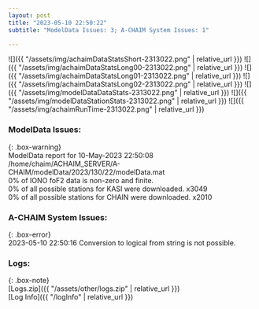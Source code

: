```yaml
---
layout: post
title: "2023-05-10 22:50:22"
subtitle: "ModelData Issues: 3; A-CHAIM System Issues: 1"

---
```


![]({{ "/assets/img/achaimDataStatsShort-2313022.png" | relative_url }})
![]({{ "/assets/img/achaimDataStatsLong00-2313022.png" | relative_url }})
![]({{ "/assets/img/achaimDataStatsLong01-2313022.png" | relative_url }})
![]({{ "/assets/img/achaimDataStatsLong02-2313022.png" | relative_url }})
![]({{ "/assets/img/modelDataDataStats-2313022.png" | relative_url }})
![]({{ "/assets/img/modelDataStationStats-2313022.png" | relative_url }})
![]({{ "/assets/img/achaimRunTime-2313022.png" | relative_url }})


### ModelData Issues:  
  
{: .box-warning}  
 ModelData report for 10-May-2023 22:50:08   
 /home/chaim/ACHAIM_SERVER/A-CHAIM/modelData/2023/130/22/modelData.mat   
 0% of IONO foF2 data is non-zero and finite.   
 0% of all possible stations for KASI were downloaded. x3049   
 0% of all possible stations for CHAIN were downloaded. x2010   
  
### A-CHAIM System Issues:  
  
{: .box-error}  
2023-05-10 22:50:16 Conversion to logical from string is not possible.  

### Logs:  
  
{: .box-note}  
[Logs.zip]({{ "/assets/other/logs.zip" | relative_url }})  
[Log Info]({{ "/logInfo" | relative_url }})  
